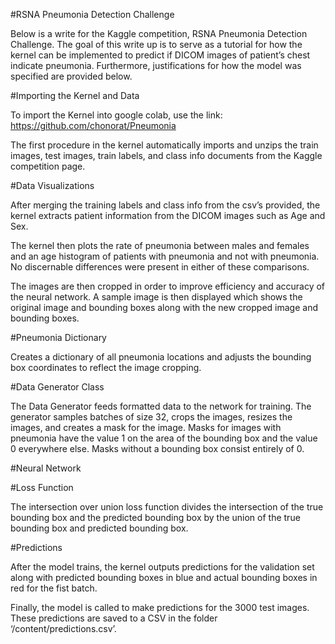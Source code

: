 #RSNA Pneumonia Detection Challenge

Below is a write for the Kaggle competition, RSNA Pneumonia Detection Challenge.  The goal of this write up is to serve as a tutorial for how the kernel can be implemented to predict if DICOM images of patient’s chest indicate pneumonia.  Furthermore, justifications for how the model was specified are provided below.

#Importing the Kernel and Data

To import the Kernel into google colab, use the link: https://github.com/chonorat/Pneumonia

The first procedure in the kernel automatically imports and unzips the train images, test images, train labels, and class info documents from the Kaggle competition page.

#Data Visualizations

After merging the training labels and class info from the csv’s provided, the kernel extracts patient information from the DICOM images such as Age and Sex.

The kernel then plots the rate of pneumonia between males and females and an age histogram of patients with pneumonia and not with pneumonia.  No discernable differences were present in either of these comparisons.

The images are then cropped in order to improve efficiency and accuracy of the neural network.  A sample image is then displayed which shows the original image and bounding boxes along with the new cropped image and bounding boxes.

#Pneumonia Dictionary

Creates a dictionary of all pneumonia locations and adjusts the bounding box coordinates to reflect the image cropping.

#Data Generator Class

The Data Generator feeds formatted data to the network for training.  The generator samples batches of size 32, crops the images, resizes the images, and creates a mask for the image.  Masks for images with pneumonia have the value 1 on the area of the bounding box and the value 0 everywhere else.  Masks without a bounding box consist entirely of 0.


#Neural Network

#Loss Function

The intersection over union loss function divides the intersection of the true bounding box and the predicted bounding box by the union of the true bounding box and predicted bounding box.


#Predictions

After the model trains, the kernel outputs predictions for the validation set along with predicted bounding boxes in blue and actual bounding boxes in red for the fist batch.

Finally, the model is called to make predictions for the 3000 test images.  These predictions are saved to a CSV in the folder ‘/content/predictions.csv’.
